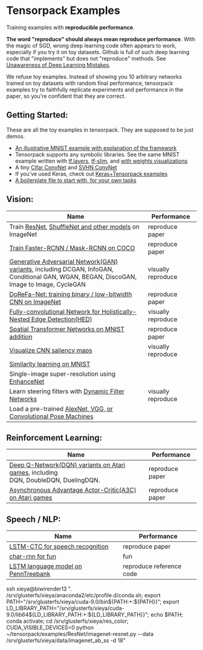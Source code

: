 
# Tensorpack Examples

Training examples with __reproducible performance__.

__The word "reproduce" should always mean reproduce performance__.
With the magic of SGD, wrong deep learning code often appears to work, especially if you try it on toy datasets.
Github is full of such deep learning code that "implements" but does not "reproduce" methods.
See [Unawareness of Deep Learning Mistakes](https://medium.com/@ppwwyyxx/unawareness-of-deep-learning-mistakes-d5b5774da0ba).

We refuse toy examples.
Instead of showing you 10 arbitrary networks trained on toy datasets with random final performance,
tensorpack examples try to faithfully replicate experiments and performance in the paper,
so you're confident that they are correct.


## Getting Started:
These are all the toy examples in tensorpack. They are supposed to be just demos.
+ [An illustrative MNIST example with explanation of the framework](basics/mnist-convnet.py)
+ Tensorpack supports any symbolic libraries. See the same MNIST example written with [tf.layers](basics/mnist-tflayers.py), [tf-slim](basics/mnist-tfslim.py), and [with weights visualizations](basics/mnist-visualizations.py)
+ A tiny [Cifar ConvNet](basics/cifar-convnet.py) and [SVHN ConvNet](basics/svhn-digit-convnet.py)
+ If you've used Keras, check out [Keras+Tensorpack examples](keras)
+ [A boilerplate file to start with, for your own tasks](boilerplate.py)

## Vision:
| Name | Performance |
| ---  | --- |
|	Train [ResNet](ResNet), [ShuffleNet and other models](ImageNetModels) on ImageNet		| reproduce paper	|
|	[Train Faster-RCNN / Mask-RCNN on COCO](FasterRCNN)				|	reproduce paper		|
| [Generative Adversarial Network(GAN) variants](GAN), including DCGAN, InfoGAN, <br/> Conditional GAN, WGAN, BEGAN, DiscoGAN, Image to Image, CycleGAN | visually reproduce |
| [DoReFa-Net: training binary / low-bitwidth CNN on ImageNet](DoReFa-Net) | reproduce paper |
| [Fully-convolutional Network for Holistically-Nested Edge Detection(HED)](HED) | visually reproduce |
| [Spatial Transformer Networks on MNIST addition](SpatialTransformer) | reproduce paper |
| [Visualize CNN saliency maps](Saliency) | visually reproduce |
| [Similarity learning on MNIST](SimilarityLearning) | |
| Single-image super-resolution using [EnhanceNet](SuperResolution) |  |
| Learn steering filters with [Dynamic Filter Networks](DynamicFilterNetwork) | visually reproduce |
| Load a pre-trained [AlexNet, VGG, or Convolutional Pose Machines](CaffeModels) | |

## Reinforcement Learning:
| Name | Performance |
| ---  | --- |
| [Deep Q-Network(DQN) variants on Atari games](DeepQNetwork), including <br/> DQN, DoubleDQN, DuelingDQN.  | reproduce paper |
| [Asynchronous Advantage Actor-Critic(A3C) on Atari games](A3C-Gym) | reproduce paper |

## Speech / NLP:
| Name | Performance |
| ---  | --- |
| [LSTM-CTC for speech recognition](CTC-TIMIT) | reproduce paper |
| [char-rnn for fun](Char-RNN) | fun |
| [LSTM language model on PennTreebank](PennTreebank) | reproduce reference code |


ssh xieya@biwirender13 ". /srv/glusterfs/xieya/anaconda2/etc/profile.d/conda.sh; export PATH="/srv/glusterfs/xieya/cuda-9.0/bin${PATH:+:${PATH}}"; export LD_LIBRARY_PATH="/srv/glusterfs/xieya/cuda-9.0/lib64${LD_LIBRARY_PATH:+:${LD_LIBRARY_PATH}}"; echo \$PATH; conda activate; cd /srv/glusterfs/xieya/res_color; CUDA_VISIBLE_DEVICES=0 python ~/tensorpack/examples/ResNet/imagenet-resnet.py --data /srv/glusterfs/xieya/data/imagenet_ab_ss -d 18"